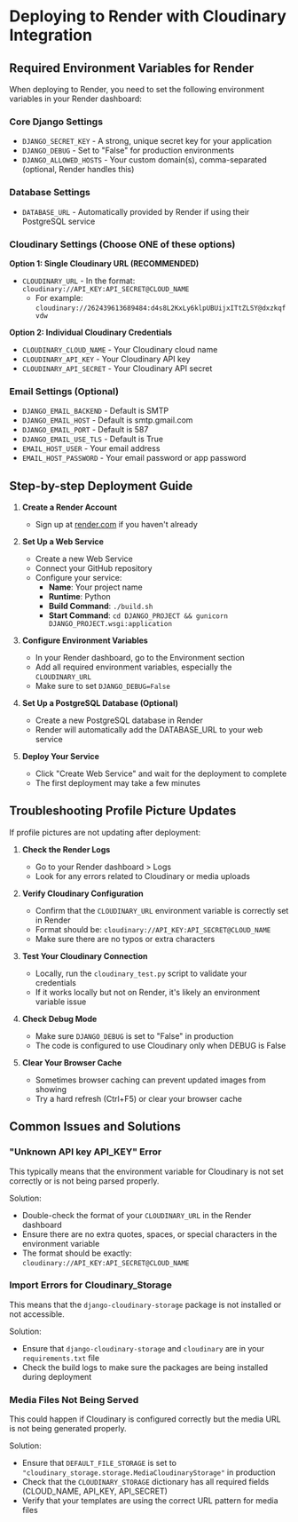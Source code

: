 # Deploying to Render with Cloudinary Integration

## Required Environment Variables for Render

When deploying to Render, you need to set the following environment variables in your Render dashboard:

### Core Django Settings
- `DJANGO_SECRET_KEY` - A strong, unique secret key for your application
- `DJANGO_DEBUG` - Set to "False" for production environments
- `DJANGO_ALLOWED_HOSTS` - Your custom domain(s), comma-separated (optional, Render handles this)

### Database Settings
- `DATABASE_URL` - Automatically provided by Render if using their PostgreSQL service

### Cloudinary Settings (Choose ONE of these options)

**Option 1: Single Cloudinary URL (RECOMMENDED)**
- `CLOUDINARY_URL` - In the format: `cloudinary://API_KEY:API_SECRET@CLOUD_NAME`
  - For example: `cloudinary://262439613689484:d4s8L2KxLy6klpUBUijxITtZLSY@dxzkqfvdw`

**Option 2: Individual Cloudinary Credentials**
- `CLOUDINARY_CLOUD_NAME` - Your Cloudinary cloud name
- `CLOUDINARY_API_KEY` - Your Cloudinary API key
- `CLOUDINARY_API_SECRET` - Your Cloudinary API secret

### Email Settings (Optional)
- `DJANGO_EMAIL_BACKEND` - Default is SMTP
- `DJANGO_EMAIL_HOST` - Default is smtp.gmail.com
- `DJANGO_EMAIL_PORT` - Default is 587
- `DJANGO_EMAIL_USE_TLS` - Default is True
- `EMAIL_HOST_USER` - Your email address
- `EMAIL_HOST_PASSWORD` - Your email password or app password

## Step-by-step Deployment Guide

1. **Create a Render Account**
   - Sign up at [render.com](https://render.com) if you haven't already

2. **Set Up a Web Service**
   - Create a new Web Service
   - Connect your GitHub repository
   - Configure your service:
     - **Name**: Your project name
     - **Runtime**: Python
     - **Build Command**: `./build.sh`
     - **Start Command**: `cd DJANGO_PROJECT && gunicorn DJANGO_PROJECT.wsgi:application`

3. **Configure Environment Variables**
   - In your Render dashboard, go to the Environment section
   - Add all required environment variables, especially the `CLOUDINARY_URL`
   - Make sure to set `DJANGO_DEBUG=False`

4. **Set Up a PostgreSQL Database (Optional)**
   - Create a new PostgreSQL database in Render
   - Render will automatically add the DATABASE_URL to your web service

5. **Deploy Your Service**
   - Click "Create Web Service" and wait for the deployment to complete
   - The first deployment may take a few minutes

## Troubleshooting Profile Picture Updates

If profile pictures are not updating after deployment:

1. **Check the Render Logs**
   - Go to your Render dashboard > Logs
   - Look for any errors related to Cloudinary or media uploads

2. **Verify Cloudinary Configuration**
   - Confirm that the `CLOUDINARY_URL` environment variable is correctly set in Render
   - Format should be: `cloudinary://API_KEY:API_SECRET@CLOUD_NAME`
   - Make sure there are no typos or extra characters

3. **Test Your Cloudinary Connection**
   - Locally, run the `cloudinary_test.py` script to validate your credentials
   - If it works locally but not on Render, it's likely an environment variable issue

4. **Check Debug Mode**
   - Make sure `DJANGO_DEBUG` is set to "False" in production
   - The code is configured to use Cloudinary only when DEBUG is False

5. **Clear Your Browser Cache**
   - Sometimes browser caching can prevent updated images from showing
   - Try a hard refresh (Ctrl+F5) or clear your browser cache

## Common Issues and Solutions

### "Unknown API key API_KEY" Error
This typically means that the environment variable for Cloudinary is not set correctly or is not being parsed properly.

Solution:
- Double-check the format of your `CLOUDINARY_URL` in the Render dashboard
- Ensure there are no extra quotes, spaces, or special characters in the environment variable
- The format should be exactly: `cloudinary://API_KEY:API_SECRET@CLOUD_NAME`

### Import Errors for Cloudinary_Storage
This means that the `django-cloudinary-storage` package is not installed or not accessible.

Solution:
- Ensure that `django-cloudinary-storage` and `cloudinary` are in your `requirements.txt` file
- Check the build logs to make sure the packages are being installed during deployment

### Media Files Not Being Served
This could happen if Cloudinary is configured correctly but the media URL is not being generated properly.

Solution:
- Ensure that `DEFAULT_FILE_STORAGE` is set to `"cloudinary_storage.storage.MediaCloudinaryStorage"` in production
- Check that the `CLOUDINARY_STORAGE` dictionary has all required fields (CLOUD_NAME, API_KEY, API_SECRET)
- Verify that your templates are using the correct URL pattern for media files
